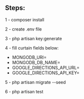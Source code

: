 ## Steps:

1 - composer install

2 - create .env file

3 - php artisan key:generate

4 - fill curtain fields below:

 - MONGODB_URI=
 - MONGODB_DB_NAME=
 - GOOGLE_DIRECTIONS_API_URL=
 - GOOGLE_DIRECTIONS_API_KEY=

5 - php artisan migrate --seed

6 - php artisan test
